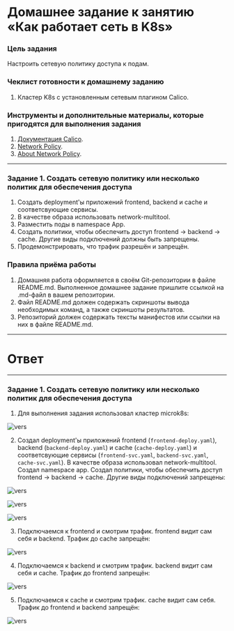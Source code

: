# Домашнее задание к занятию «Как работает сеть в K8s»

### Цель задания

Настроить сетевую политику доступа к подам.

### Чеклист готовности к домашнему заданию

1. Кластер K8s с установленным сетевым плагином Calico.

### Инструменты и дополнительные материалы, которые пригодятся для выполнения задания

1. [Документация Calico](https://www.tigera.io/project-calico/).
2. [Network Policy](https://kubernetes.io/docs/concepts/services-networking/network-policies/).
3. [About Network Policy](https://docs.projectcalico.org/about/about-network-policy).

-----

### Задание 1. Создать сетевую политику или несколько политик для обеспечения доступа

1. Создать deployment'ы приложений frontend, backend и cache и соответсвующие сервисы.
2. В качестве образа использовать network-multitool.
3. Разместить поды в namespace App.
4. Создать политики, чтобы обеспечить доступ frontend -> backend -> cache. Другие виды подключений должны быть запрещены.
5. Продемонстрировать, что трафик разрешён и запрещён.

### Правила приёма работы

1. Домашняя работа оформляется в своём Git-репозитории в файле README.md. Выполненное домашнее задание пришлите ссылкой на .md-файл в вашем репозитории.
2. Файл README.md должен содержать скриншоты вывода необходимых команд, а также скриншоты результатов.
3. Репозиторий должен содержать тексты манифестов или ссылки на них в файле README.md.

------

# Ответ

------

### Задание 1. Создать сетевую политику или несколько политик для обеспечения доступа

1. Для выполнения задания использовал кластер microk8s:

![vers](img/1.png)

2. Создал deployment'ы приложений frontend (`frontend-deploy.yaml`), backend (`backend-deploy.yaml`) и cache (`cache-deploy.yaml`) и соответсвующие сервисы (`frontend-svc.yaml`, `backend-svc.yaml`, `cache-svc.yaml`). В качестве образа использовал network-multitool. Создал namespace app. Создал политики, чтобы обеспечить доступ frontend -> backend -> cache. Другие виды подключений запрещены:

![vers](img/2.png)

![vers](img/3.png)

![vers](img/4.png)

3. Подключаемся к frontend и смотрим трафик. frontend видит сам себя и backend. Трафик до cache запрещён:

![vers](img/5.png)

4. Подключаемся к backend и смотрим трафик. backend видит сам себя и cache. Трафик до frontend запрещён:

![vers](img/6.png)

5. Подключаемся к cache и смотрим трафик. cache видит сам себя. Трафик до frontend и backend запрещён:

![vers](img/7.png)